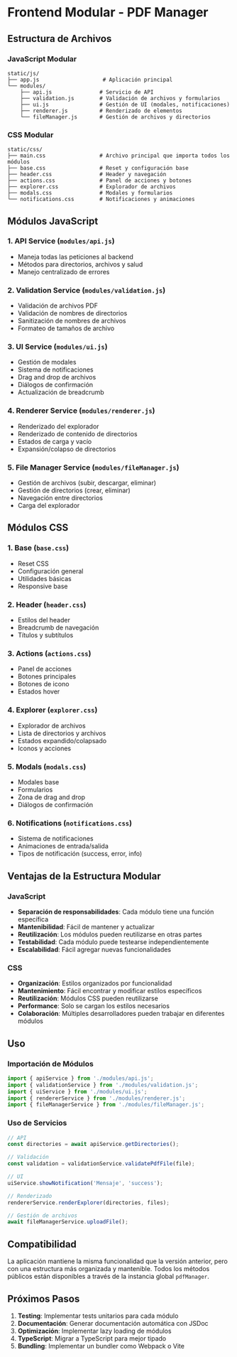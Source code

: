 # Frontend Modular - PDF Manager

## Estructura de Archivos

### JavaScript Modular

```
static/js/
├── app.js                    # Aplicación principal
└── modules/
    ├── api.js               # Servicio de API
    ├── validation.js        # Validación de archivos y formularios
    ├── ui.js                # Gestión de UI (modales, notificaciones)
    ├── renderer.js          # Renderizado de elementos
    └── fileManager.js       # Gestión de archivos y directorios
```

### CSS Modular

```
static/css/
├── main.css                 # Archivo principal que importa todos los módulos
├── base.css                 # Reset y configuración base
├── header.css               # Header y navegación
├── actions.css              # Panel de acciones y botones
├── explorer.css             # Explorador de archivos
├── modals.css               # Modales y formularios
└── notifications.css        # Notificaciones y animaciones
```

## Módulos JavaScript

### 1. API Service (`modules/api.js`)
- Maneja todas las peticiones al backend
- Métodos para directorios, archivos y salud
- Manejo centralizado de errores

### 2. Validation Service (`modules/validation.js`)
- Validación de archivos PDF
- Validación de nombres de directorios
- Sanitización de nombres de archivos
- Formateo de tamaños de archivo

### 3. UI Service (`modules/ui.js`)
- Gestión de modales
- Sistema de notificaciones
- Drag and drop de archivos
- Diálogos de confirmación
- Actualización de breadcrumb

### 4. Renderer Service (`modules/renderer.js`)
- Renderizado del explorador
- Renderizado de contenido de directorios
- Estados de carga y vacío
- Expansión/colapso de directorios

### 5. File Manager Service (`modules/fileManager.js`)
- Gestión de archivos (subir, descargar, eliminar)
- Gestión de directorios (crear, eliminar)
- Navegación entre directorios
- Carga del explorador

## Módulos CSS

### 1. Base (`base.css`)
- Reset CSS
- Configuración general
- Utilidades básicas
- Responsive base

### 2. Header (`header.css`)
- Estilos del header
- Breadcrumb de navegación
- Títulos y subtítulos

### 3. Actions (`actions.css`)
- Panel de acciones
- Botones principales
- Botones de icono
- Estados hover

### 4. Explorer (`explorer.css`)
- Explorador de archivos
- Lista de directorios y archivos
- Estados expandido/colapsado
- Iconos y acciones

### 5. Modals (`modals.css`)
- Modales base
- Formularios
- Zona de drag and drop
- Diálogos de confirmación

### 6. Notifications (`notifications.css`)
- Sistema de notificaciones
- Animaciones de entrada/salida
- Tipos de notificación (success, error, info)

## Ventajas de la Estructura Modular

### JavaScript
- **Separación de responsabilidades**: Cada módulo tiene una función específica
- **Mantenibilidad**: Fácil de mantener y actualizar
- **Reutilización**: Los módulos pueden reutilizarse en otras partes
- **Testabilidad**: Cada módulo puede testearse independientemente
- **Escalabilidad**: Fácil agregar nuevas funcionalidades

### CSS
- **Organización**: Estilos organizados por funcionalidad
- **Mantenimiento**: Fácil encontrar y modificar estilos específicos
- **Reutilización**: Módulos CSS pueden reutilizarse
- **Performance**: Solo se cargan los estilos necesarios
- **Colaboración**: Múltiples desarrolladores pueden trabajar en diferentes módulos

## Uso

### Importación de Módulos
```javascript
import { apiService } from './modules/api.js';
import { validationService } from './modules/validation.js';
import { uiService } from './modules/ui.js';
import { rendererService } from './modules/renderer.js';
import { fileManagerService } from './modules/fileManager.js';
```

### Uso de Servicios
```javascript
// API
const directories = await apiService.getDirectories();

// Validación
const validation = validationService.validatePdfFile(file);

// UI
uiService.showNotification('Mensaje', 'success');

// Renderizado
rendererService.renderExplorer(directories, files);

// Gestión de archivos
await fileManagerService.uploadFile();
```

## Compatibilidad

La aplicación mantiene la misma funcionalidad que la versión anterior, pero con una estructura más organizada y mantenible. Todos los métodos públicos están disponibles a través de la instancia global `pdfManager`.

## Próximos Pasos

1. **Testing**: Implementar tests unitarios para cada módulo
2. **Documentación**: Generar documentación automática con JSDoc
3. **Optimización**: Implementar lazy loading de módulos
4. **TypeScript**: Migrar a TypeScript para mejor tipado
5. **Bundling**: Implementar un bundler como Webpack o Vite 